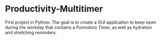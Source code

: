 # Productivity-Multitimer

First project in Python. The goal is to create a GUI application to keep open during the workday that contains a Pomodoro Timer, as well as hydration and stretching reminders.
